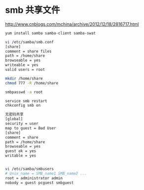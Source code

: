 smb 共享文件
==========

http://www.cnblogs.com/mchina/archive/2012/12/18/2816717.html

```sh
yum install samba samba-client samba-swat

vi /etc/samba/smb.conf
[share]
comment = share files
path = /home/share
browseable = yes
writeable = yes
valid users = root

mkdir /home/share
chmod 777 -R /home/share

smbpasswd -a root

service smb restart
chkconfig smb on

无密码共享
[global]
security = user
map to guest = Bad User
[share]
comment = share
path = /home/share
browseable = yes
guest ok = yes
writable = yes


vi /etc/samba/smbusers
# Unix_name = SMB_name1 SMB_name2 ...
root = administrator admin
nobody = guest pcguest smbguest
```










